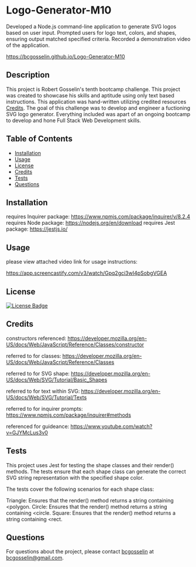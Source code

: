 # Logo-Generator-M10
Developed a Node.js command-line application to generate SVG logos based on user input. Prompted users for logo text, colors, and shapes, ensuring output matched specified criteria. Recorded a demonstration video of the application.

https://bcgosselin.github.io/Logo-Generator-M10

## Description
This project is Robert Gosselin's tenth bootcamp challenge. This project was created to showcase his skills and aptitude using only text based instructions. This application was hand-written utilizing credited resources [Credits](#credits). The goal of this challenge was to develop and engineer a fuctioning SVG logo generator. Everything included was apart of an ongoing bootcamp to develop and hone Full Stack Web Development skills.

## Table of Contents
- [Installation](#installation)
- [Usage](#usage)
- [License](#license)
- [Credits](#credits)
- [Tests](#tests)
- [Questions](#questions)

## Installation
requires Inquirer package: https://www.npmjs.com/package/inquirer/v/8.2.4
requires Node package: https://nodejs.org/en/download
requires Jest package: https://jestjs.io/

## Usage
please view attached video link for usage instructions:

https://app.screencastify.com/v3/watch/Gpq2gci3wI4pSobgVGEA

## License
[![License Badge](https://img.shields.io/badge/MIT-yellow)]()

## Credits
constructors referenced:
    https://developer.mozilla.org/en-US/docs/Web/JavaScript/Reference/Classes/constructor

referred to for classes:
    https://developer.mozilla.org/en-US/docs/Web/JavaScript/Reference/Classes

referred to for SVG shape:
    https://developer.mozilla.org/en-US/docs/Web/SVG/Tutorial/Basic_Shapes

referred to for text within SVG:
    https://developer.mozilla.org/en-US/docs/Web/SVG/Tutorial/Texts

referred to for inquirer prompts:
    https://www.npmjs.com/package/inquirer#methods

referenced for guideance:
    https://www.youtube.com/watch?v=GJYMcLus3v0


## Tests
This project uses Jest for testing the shape classes and their render() methods. The tests ensure that each shape class can generate the correct SVG string representation with the specified shape color.

The tests cover the following scenarios for each shape class:

Triangle: Ensures that the render() method returns a string containing <polygon.
Circle: Ensures that the render() method returns a string containing <circle.
Square: Ensures that the render() method returns a string containing <rect.

## Questions
For questions about the project, please contact [bcgosselin](https://github.com/bcgosselin) at bcgosselin@gmail.com.
